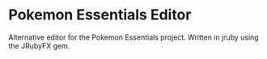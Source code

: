 # Pokemon Essentials Editor
Alternative editor for the Pokemon Essentials project. Written in jruby using the JRubyFX gem.
